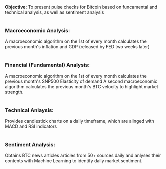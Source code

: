 **Objective:** To present pulse checks for Bitcoin based on funcamental and technical analysis, as well as sentiment analysis<br><br>

### Macroeconomic Analysis:
A macroeconomic algorithm on the 1st of every month calculates the previous month's inflation and GDP (released by FED two weeks later)<br><br>

### Financial (Fundamental) Analysis:
A macroeconomic algorithm on the 1st of every month calculates the previous month's SNP500 Elasticity of demand
A second macroeconomic algorithm calculates the previous month's BTC velocity to highlight market strength.<br><br>

### Technical Anlaysis:
Provides candlestick charts on a daily timeframe, which are alinged with MACD and RSI indicators<br><br>

### Sentiment Analysis:
Obtains BTC news articles articles from 50+ sources daily and anlyses their contents with Machine Learning to identify daily market sentiment.<br><br>
